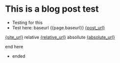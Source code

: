 <div id="fb-root"></div>
<script async defer crossorigin="anonymous" src="https://connect.facebook.net/en_US/sdk.js#xfbml=1&version=v12.0" nonce="IoX1kJOR"></script>

# This is a blog post test
- Testing for this
- Test here:
baseurl
{{page.baseurl}}
<a href="{{ post.url }}">{post_url}</a>

<a href="{{ site.url }}">{site_url}</a>
relative
<a href="{{ page.url | relative_url }}">{relative_url}</a>
absollute
<a href="{{ page.url | absolute_url }}">{absolute_url}</a>

end here

- ended

<div class="fb-comments" data-href="https://flyercarol.github.io/blog/2022/01/04/test.html" data-width="" data-numposts="5"></div>
